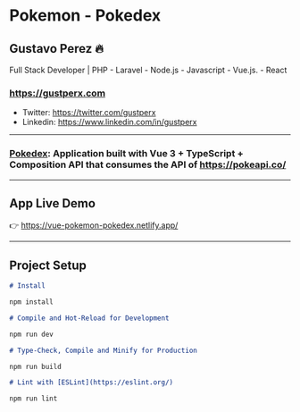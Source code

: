 # Pokemon - Pokedex

## Gustavo Perez 🔥

Full Stack Developer | PHP - Laravel - Node.js - Javascript - Vue.js. - React

### https://gustperx.com

- Twitter: https://twitter.com/gustperx
- Linkedin: https://www.linkedin.com/in/gustperx

---

### [Pokedex](https://vue-pokemon-pokedex.netlify.app/): Application built with Vue 3 + TypeScript + Composition API that consumes the API of https://pokeapi.co/

---

## App Live Demo

👉 https://vue-pokemon-pokedex.netlify.app/

---

## Project Setup

```markdown
# Install

npm install

# Compile and Hot-Reload for Development

npm run dev

# Type-Check, Compile and Minify for Production

npm run build

# Lint with [ESLint](https://eslint.org/)

npm run lint
```
